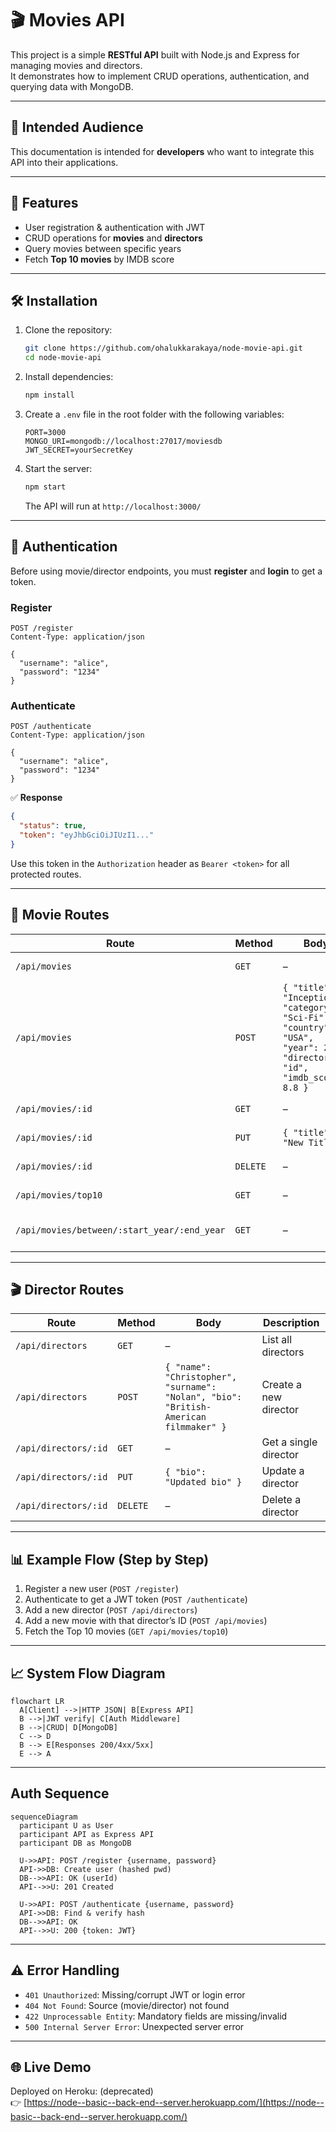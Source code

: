 # 🎬 Movies API

This project is a simple **RESTful API** built with Node.js and Express for managing movies and directors.  
It demonstrates how to implement CRUD operations, authentication, and querying data with MongoDB.

---

## 🎯 Intended Audience
This documentation is intended for **developers** who want to integrate this API into their applications.

---

## 🚀 Features
- User registration & authentication with JWT  
- CRUD operations for **movies** and **directors**  
- Query movies between specific years  
- Fetch **Top 10 movies** by IMDB score  

---

## 🛠️ Installation

1. Clone the repository:
   ```bash
   git clone https://github.com/ohalukkarakaya/node-movie-api.git
   cd node-movie-api
   ```

2. Install dependencies:
   ```bash
   npm install
   ```

3. Create a `.env` file in the root folder with the following variables:
   ```env
   PORT=3000
   MONGO_URI=mongodb://localhost:27017/moviesdb
   JWT_SECRET=yourSecretKey
   ```

4. Start the server:
   ```bash
   npm start
   ```
   The API will run at `http://localhost:3000/`

---

## 👤 Authentication

Before using movie/director endpoints, you must **register** and **login** to get a token.

### Register
```http
POST /register
Content-Type: application/json

{
  "username": "alice",
  "password": "1234"
}
```

### Authenticate
```http
POST /authenticate
Content-Type: application/json

{
  "username": "alice",
  "password": "1234"
}
```

✅ **Response**
```json
{
  "status": true,
  "token": "eyJhbGciOiJIUzI1..."
}
```

Use this token in the `Authorization` header as `Bearer <token>` for all protected routes.

---

## 🎥 Movie Routes

| Route | Method | Body | Description |
|-------|--------|------|-------------|
| `/api/movies` | `GET` | – | List all movies |
| `/api/movies` | `POST` | `{ "title": "Inception", "category": "Sci-Fi", "country": "USA", "year": 2010, "director": "id", "imdb_score": 8.8 }` | Create a new movie |
| `/api/movies/:id` | `GET` | – | Get a single movie |
| `/api/movies/:id` | `PUT` | `{ "title": "New Title" }` | Update a movie |
| `/api/movies/:id` | `DELETE` | – | Delete a movie |
| `/api/movies/top10` | `GET` | – | Get the top 10 movies |
| `/api/movies/between/:start_year/:end_year` | `GET` | – | List movies between two years |

---

## 🎬 Director Routes

| Route | Method | Body | Description |
|-------|--------|------|-------------|
| `/api/directors` | `GET` | – | List all directors |
| `/api/directors` | `POST` | `{ "name": "Christopher", "surname": "Nolan", "bio": "British-American filmmaker" }` | Create a new director |
| `/api/directors/:id` | `GET` | – | Get a single director |
| `/api/directors/:id` | `PUT` | `{ "bio": "Updated bio" }` | Update a director |
| `/api/directors/:id` | `DELETE` | – | Delete a director |

---

## 📊 Example Flow (Step by Step)

1. Register a new user (`POST /register`)  
2. Authenticate to get a JWT token (`POST /authenticate`)  
3. Add a new director (`POST /api/directors`)  
4. Add a new movie with that director’s ID (`POST /api/movies`)  
5. Fetch the Top 10 movies (`GET /api/movies/top10`)  

---

## 📈 System Flow Diagram

```mermaid
flowchart LR
  A[Client] -->|HTTP JSON| B[Express API]
  B -->|JWT verify| C[Auth Middleware]
  B -->|CRUD| D[MongoDB]
  C --> D
  B --> E[Responses 200/4xx/5xx]
  E --> A

```

---

## Auth Sequence

```mermaid
sequenceDiagram
  participant U as User
  participant API as Express API
  participant DB as MongoDB

  U->>API: POST /register {username, password}
  API->>DB: Create user (hashed pwd)
  DB-->>API: OK (userId)
  API-->>U: 201 Created

  U->>API: POST /authenticate {username, password}
  API->>DB: Find & verify hash
  DB-->>API: OK
  API-->>U: 200 {token: JWT}

```

---

## ⚠️ Error Handling
- `401 Unauthorized`: Missing/corrupt JWT or login error
- `404 Not Found`: Source (movie/director) not found
- `422 Unprocessable Entity`: Mandatory fields are missing/invalid
- `500 Internal Server Error`: Unexpected server error

---

## 🌐 Live Demo
Deployed on Heroku:  (deprecated)  
👉 [https://node--basic--back-end--server.herokuapp.com/](https://node--basic--back-end--server.herokuapp.com/)
